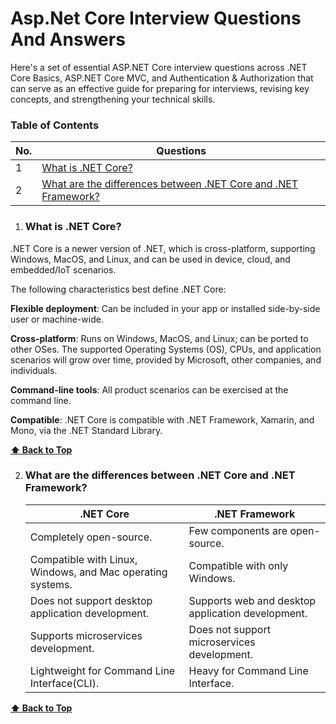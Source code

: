 # Asp.Net Core Interview Questions And Answers

Here's a set of essential ASP.NET Core interview questions across .NET Core Basics, ASP.NET Core MVC, and Authentication & Authorization that can serve as an effective guide for preparing for interviews, revising key concepts, and strengthening your technical skills.


### Table of Contents

| No. | Questions |
|---- | ---------
|1 | [What is .NET Core?](#what-is-net-core)|
|2 | [What are the differences between .NET Core and .NET Framework?](#what-are-the-difference-between-netcore-and-net-framework)|

1. ### What is .NET Core?

.NET Core is a newer version of .NET, which is cross-platform, supporting Windows, MacOS, and Linux, and can be used in device, cloud, and embedded/IoT scenarios.

The following characteristics best define .NET Core:

**Flexible deployment**: Can be included in your app or installed side-by-side user or machine-wide.

**Cross-platform**: Runs on Windows, MacOS, and Linux; can be ported to other OSes. The supported Operating Systems (OS), CPUs, and application scenarios will grow over time, provided by Microsoft, other companies, and individuals.

**Command-line tools**: All product scenarios can be exercised at the command line.

**Compatible**: .NET Core is compatible with .NET Framework, Xamarin, and Mono, via the .NET Standard Library.

  **[⬆ Back to Top](#table-of-contents)**

2. ### What are the differences between .NET Core and .NET Framework?

    | .NET Core  | .NET Framework |
    |---- | ---------
    | Completely open-source. | Few components are open-source. |
    | Compatible with Linux, Windows, and Mac operating systems.  | Compatible with only Windows. |
    | Does not support desktop application development.  | Supports web and desktop application development. |
    | Supports microservices development.  | Does not support microservices development. |
    | Lightweight for Command Line Interface(CLI).  | Heavy for Command Line Interface. |
    

  **[⬆ Back to Top](#table-of-contents)**

